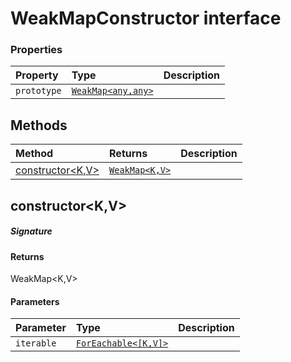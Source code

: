 # WeakMapConstructor interface










### Properties

| Property	   | Type	| Description|
|:-------------|:-------|:-----------|
|`prototype`      | [`WeakMap<any,any>`](WeakMap.md) |  |




## Methods

| Method	   |  Returns	| Description|
|:-------------|:-------|:-----------|
|[constructor<K,V>](#constructor<k,v>~vnf09)      | [`WeakMap<K,V>`](WeakMap.md) |  |



## constructor<K,V>



##### Signature

#### Returns
WeakMap<K,V>

#### Parameters


| Parameter	   | Type    | Description |
|:-------------|:---------------|:------------|
| `iterable`    | [`ForEachable<[K,V]>`](ForEachable.md) |  |

